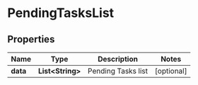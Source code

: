 
# PendingTasksList

## Properties
Name | Type | Description | Notes
------------ | ------------- | ------------- | -------------
**data** | **List&lt;String&gt;** | Pending Tasks list |  [optional]



